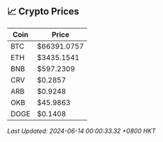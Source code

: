 ## 📈 Crypto Prices

| Coin | Price |
| ---- | ----- |
| BTC | $66391.0757 |
| ETH | $3435.1541 |
| BNB | $597.2309 |
| CRV | $0.2857 |
| ARB | $0.9248 |
| OKB | $45.9863 |
| DOGE | $0.1408 |

_Last Updated: 2024-06-14 00:00:33.32 +0800 HKT_